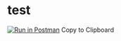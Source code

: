 # test

[![Run in Postman](https://run.pstmn.io/button.svg)](https://app.getpostman.com/run-collection/a9997d82b165dbd620a6)
Copy to Clipboard
